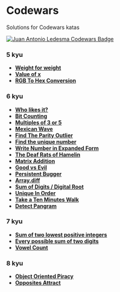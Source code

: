 # Codewars

Solutions for Codewars katas

[![Juan Antonio Ledesma Codewars Badge](https://www.codewars.com/users/juan-antonio-ledesma/badges/small)](https://www.codewars.com/users/juan-antonio-ledesma/)

### 5 kyu

- **[Weight for weight](./weight-for-weight/)**
- **[Value of x](./value-of-x/)**
- **[RGB To Hex Conversion](./rgb-to-hex-conversion/)**

### 6 kyu

- **[Who likes it?](./who-likes-it/)**
- **[Bit Counting](./bit-counting/)**
- **[Multiples of 3 or 5](./multiples-of-3-or-5/)**
- **[Mexican Wave](./mexican-wave/)**
- **[Find The Parity Outlier](./find-the-parity-outlier/)**
- **[Find the unique number](./find-the-unique-number/)**
- **[Write Number in Expanded Form](./write-number-in-expanded-form/)**
- **[The Deaf Rats of Hamelin](./the-deaf-rats-of-hamelin/)**
- **[Matrix Addition](./matrix-addition/)**
- **[Good vs Evil](./good-vs-evil/)**
- **[Persistent Bugger](./persistent-bugger/)**
- **[Array.diff](./array-diff/)**
- **[Sum of Digits / Digital Root](./sum-of-digits-digital-root/)**
- **[Unique In Order](./unique-in-order/)**
- **[Take a Ten Minutes Walk](./take-a-ten-minutes-walk/)**
- **[Detect Pangram](./detect-pangram/)**

### 7 kyu

- **[Sum of two lowest positive integers](./sum-of-two-lowest-positive-integers/)**
- **[Every possible sum of two digits](./every-possible-sum-of-two-digits/)**
- **[Vowel Count](./vowel-count/)**

### 8 kyu

- **[Object Oriented Piracy](./object-oriented-piracy/)**
- **[Opposites Attract](./opposites-attract/)**
